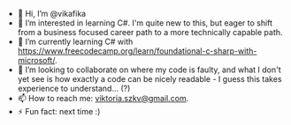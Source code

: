 - 👋 Hi, I’m @vikafika
- 👀 I’m interested in learning C#. I'm quite new to this, but eager to shift from a business focused career path to a more technically capable path. 
- 🌱 I’m currently learning C# with https://www.freecodecamp.org/learn/foundational-c-sharp-with-microsoft/.
- 💞️ I’m looking to collaborate on where my code is faulty, and what I don't yet see is how exactly a code can be nicely readable - I guess this takes experience to understand... (?)
- 📫 How to reach me: viktoria.szkv@gmail.com.
- ⚡ Fun fact: next time :)

<!---
vikafika/vikafika is a ✨ special ✨ repository because its `README.md` (this file) appears on your GitHub profile.
You can click the Preview link to take a look at your changes.
--->
